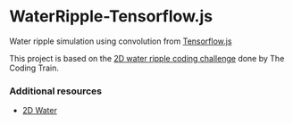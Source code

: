 # WaterRipple-Tensorflow.js
Water ripple simulation using convolution from [Tensorflow.js](https://js.tensorflow.org/)

This project is based on the [2D water ripple coding challenge](http://thecodingtrain.com/CodingChallenges/102-2d-water-ripple.html) done by The Coding Train.

### Additional resources
* [2D Water](https://web.archive.org/web/20160418004149/http://freespace.virgin.net/hugo.elias/graphics/x_water.htm)

